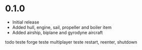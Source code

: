 # 0.1.0

* Initial release
* Added hull, engine, sail, propeller and boiler item
* Added airship, biplane and gyrodyne aircraft



todo
teste forge
teste multiplayer
teste restart, reenter, shutdown